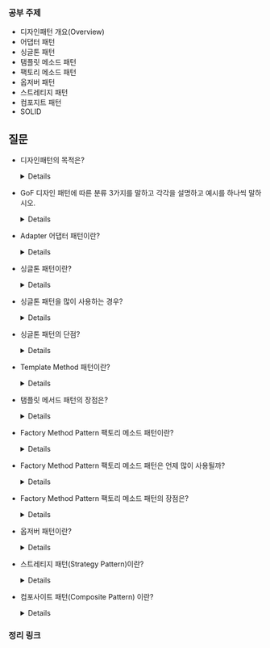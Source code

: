 ### 공부 주제

- 디자인패턴 개요(Overview)
- 어댑터 패턴
- 싱글톤 패턴
- 탬플릿 메소드 패턴
- 팩토리 메소드 패턴
- 옵저버 패턴
- 스트레티지 패턴
- 컴포지트 패턴
- SOLID

## 질문

- 디자인패턴의 목적은?
    <details>
    SW재사용성, 호환성, 유지보수성을 보장
    </details>

- GoF 디자인 패턴에 따른 분류 3가지를 말하고 각각을 설명하고 예시를 하나씩 말하시오.

    <details>
    
   - 생성패턴
       - 객체의 생성방식 결정
       - 생성 패턴에 속하는 패턴들은 객체를 생성, 합성하는 방법이나 객체의 표현 방법을 시스템과 분리해줍니다.
       - 생성 패턴은 시스템이 상속(inheritance) 보다 복합(composite) 방법을 사용하는 방향으로 진화되어 가면서 더 중요해지고 있습니다.
       - 싱글톤, 빌더, 프로토타입, 팩토리 메소드 패턴 등

   - 구조패턴
       - 객체간의 관계를 조직, 작은 클래스들을 상속과 합성을 이용하여 더 큰 클래스를 생성하는 방법을 제공하는 패턴
       - 구조 패턴의 중요한 포인트는 인터페이스나 구현을 복합하는 것이 아니라 객체를 합성하는 방법을 제공한다는 것입니다. 
       - 이는 컴파일 단계에서가 아닌 런타임 단계에서 복합 방법이나 대상을 변경할 수 있다는 점에서 유연성을 갖습니다.(구조패턴의 장점)
       - Adapter, Proxy, Composite 등

   - 행위패턴
       - 객체의 행위를 조직, 관리, 연합
       - Iterator, Interpreter, Template Method, Command, Strategy 등
    </details>


- Adapter 어댑터 패턴이란?

    <details>
    클래스의 인터페이스를 사용자가 기대하는 인터페이스 형태로 변환시키는 패턴, <br>
    중간에서 변환 역할을 해주는 클래스 -> 어댑터 패턴

    </details>

- 싱글톤 패턴이란?

    <details>
    싱글톤 패턴은 '하나'의 인스턴스만 생성하여 사용하는 디자인 패턴

    </details>

- 싱글톤 패턴을 많이 사용하는 경우?

    <details>
    주로 공통된 객체를 여러개 생성해서 사용해야하는 상황 <br>
    - 데이터베이스에서 커넥션풀, 스레드풀, 캐시, 로그 기록 객체 등
    </details>

- 싱글톤 패턴의 단점?
    <details>
    
    1. 개방-폐쇄 원칙에 위배된다. 하나의 객체가 많은 일을 하게 되어 클래스들간의 결합도가 높아진다. <br>
    2. 또한, 멀티 스레드 환경에서 동기화 처리를 하지 않았을 때, 인스턴스가 2개가 생성되는 문제도 발생할 수 있다.<br>
    -> 따라서 반드시 필요한 상황 아니면 지양하는 것이 좋음
    
    </details>

- Template Method 패턴이란?
    <details>
    어떤 작업을 처리하는 일부분을 서브 클래스로 캡슐화해 <br>
  전체 일을 수행하는 구조는 바꾸지 않으면서 특정 단계에서 수행하는 내역을 바꾸는 패턴
    </details>

- 탬플릿 메서드 패턴의 장점은?

    <details>
    
    - 전체적으로는 동일하면서 부분적으로는 다른 구문으로 구성된 메서드의 코드 중복을 최소화 할 때 유용하다.<br>
    - 다른 관점에서 보면 동일한 기능을 상위 클래스에서 정의하면서 확장/변화가 필요한 부분만 서브 클래스에서 구현할 수 있도록 한다.<br>
    - 예를 들어, 전체적인 알고리즘은 상위 클래스에서 구현하면서 다른 부분은 하위 클래스에서 구현할 수 있도록 함으로써 전체적인 알고리즘 코드를 재사용하는 데 유용하도록 한다.

    </details>


- Factory Method Pattern 팩토리 메소드 패턴이란?

    <details>

    - 여러 개의 서브 클래스를 가진 슈퍼 클래스가 있을 때 인풋에 따라 하나의 자식 클래스의 인스턴스를 리턴해주는 방식
    - 객체 생성 처리를 서브 클래스로 분리 해 처리하도록 캡슐화하는 패턴

    </details>

- Factory Method Pattern 팩토리 메소드 패턴은 언제 많이 사용될까?

    <details>

    - 어떤 클래스가 자신이 생성해야 하는 객체의 클래스를 예측할 수 없을 때
    - 생성할 객체를 기술하는 책임을 자신의 서브클래스가 지정했으면 할 때

    </details>


- Factory Method Pattern 팩토리 메소드 패턴의 장점은?

    <details>

    - 코드로부터 서브 클래스의 인스턴스화를 제거하여 서로간의 종속성을 낮추고 결합도를 느슨하게 하며 확장을 쉽게합니다.
    - 클라이언트와 구현 객체들 사이에 추상화를 제공합니다. 

    </details>
  
- 옵저버 패턴이란?

    <details>

    - 한 객체의 상태 변화에 따라 다른 객체의 상태도 연동되도록 일대다 객체 의존 관계를 구성 하는 패턴
    - 데이터의 변경이 발생했을 경우 상대 클래스나 객체에 의존하지 않으면서 데이터 변경을 통보하고자 할 때 유용하다.

    </details>
    
- 스트레티지 패턴(Strategy Pattern)이란?

    <details>

    - 어떤 동작을 하는 로직을 정의하고, 이것들을 하나로 묶어(캡슐화) 관리하는 패턴
    - 행위를 클래스로 캡슐화해 동적으로 행위를 자유롭게 바꿀 수 있게 해주는 패턴

    </details>
    
- 컴포사이트 패턴(Composite Pattern) 이란?

    <details>
    
    - 여러 개의 객체들로 구성된 복합 객체와 단일 객체를 클라이언트에서 구별 없이 다루게 해주는 패턴
    - 즉, 전체-부분의 관계(Ex. Directory-File)를 갖는 객체들 사이의 관계를 정의할 때 유용하다.
    - 또한 클라이언트는 전체와 부분을 구분하지 않고 동일한 인터페이스 를 사용할 수 있다.
    
    </details>


### 정리 링크
